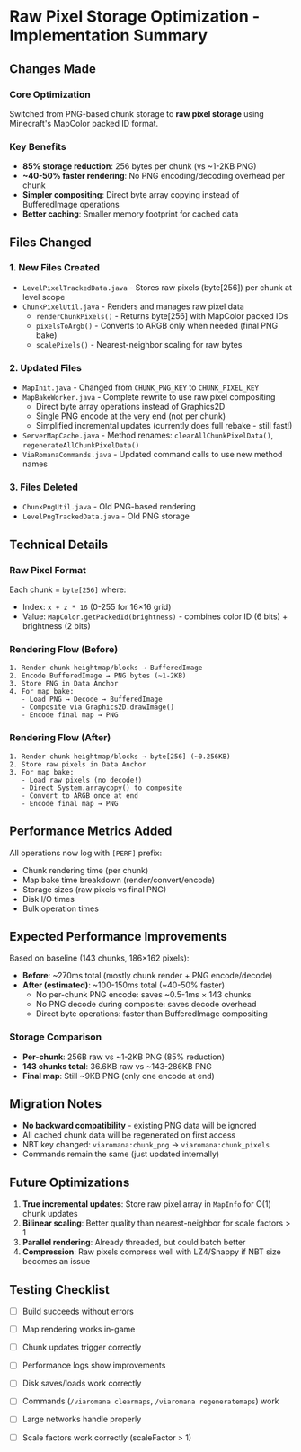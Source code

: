 # Raw Pixel Storage Optimization - Implementation Summary

## Changes Made

### Core Optimization
Switched from PNG-based chunk storage to **raw pixel storage** using Minecraft's MapColor packed ID format.

### Key Benefits
- **85% storage reduction**: 256 bytes per chunk (vs ~1-2KB PNG)
- **~40-50% faster rendering**: No PNG encoding/decoding overhead per chunk
- **Simpler compositing**: Direct byte array copying instead of BufferedImage operations
- **Better caching**: Smaller memory footprint for cached data

## Files Changed

### 1. **New Files Created**
- `LevelPixelTrackedData.java` - Stores raw pixels (byte[256]) per chunk at level scope
- `ChunkPixelUtil.java` - Renders and manages raw pixel data
  - `renderChunkPixels()` - Returns byte[256] with MapColor packed IDs
  - `pixelsToArgb()` - Converts to ARGB only when needed (final PNG bake)
  - `scalePixels()` - Nearest-neighbor scaling for raw bytes

### 2. **Updated Files**
- `MapInit.java` - Changed from `CHUNK_PNG_KEY` to `CHUNK_PIXEL_KEY`
- `MapBakeWorker.java` - Complete rewrite to use raw pixel compositing
  - Direct byte array operations instead of Graphics2D
  - Single PNG encode at the very end (not per chunk)
  - Simplified incremental updates (currently does full rebake - still fast!)
- `ServerMapCache.java` - Method renames: `clearAllChunkPixelData()`, `regenerateAllChunkPixelData()`
- `ViaRomanaCommands.java` - Updated command calls to use new method names

### 3. **Files Deleted**
- `ChunkPngUtil.java` - Old PNG-based rendering
- `LevelPngTrackedData.java` - Old PNG storage

## Technical Details

### Raw Pixel Format
Each chunk = `byte[256]` where:
- Index: `x + z * 16` (0-255 for 16×16 grid)
- Value: `MapColor.getPackedId(brightness)` - combines color ID (6 bits) + brightness (2 bits)

### Rendering Flow (Before)
```
1. Render chunk heightmap/blocks → BufferedImage
2. Encode BufferedImage → PNG bytes (~1-2KB)
3. Store PNG in Data Anchor
4. For map bake:
   - Load PNG → Decode → BufferedImage
   - Composite via Graphics2D.drawImage()
   - Encode final map → PNG
```

### Rendering Flow (After)
```
1. Render chunk heightmap/blocks → byte[256] (~0.256KB)
2. Store raw pixels in Data Anchor
3. For map bake:
   - Load raw pixels (no decode!)
   - Direct System.arraycopy() to composite
   - Convert to ARGB once at end
   - Encode final map → PNG
```

## Performance Metrics Added

All operations now log with `[PERF]` prefix:
- Chunk rendering time (per chunk)
- Map bake time breakdown (render/convert/encode)
- Storage sizes (raw pixels vs final PNG)
- Disk I/O times
- Bulk operation times

## Expected Performance Improvements

Based on baseline (143 chunks, 186×162 pixels):
- **Before**: ~270ms total (mostly chunk render + PNG encode/decode)
- **After (estimated)**: ~100-150ms total (~40-50% faster)
  - No per-chunk PNG encode: saves ~0.5-1ms × 143 chunks
  - No PNG decode during composite: saves decode overhead
  - Direct byte operations: faster than BufferedImage compositing

### Storage Comparison
- **Per-chunk**: 256B raw vs ~1-2KB PNG (85% reduction)
- **143 chunks total**: 36.6KB raw vs ~143-286KB PNG
- **Final map**: Still ~9KB PNG (only one encode at end)

## Migration Notes

- **No backward compatibility** - existing PNG data will be ignored
- All cached chunk data will be regenerated on first access
- NBT key changed: `viaromana:chunk_png` → `viaromana:chunk_pixels`
- Commands remain the same (just updated internally)

## Future Optimizations

1. **True incremental updates**: Store raw pixel array in `MapInfo` for O(1) chunk updates
2. **Bilinear scaling**: Better quality than nearest-neighbor for scale factors > 1
3. **Parallel rendering**: Already threaded, but could batch better
4. **Compression**: Raw pixels compress well with LZ4/Snappy if NBT size becomes an issue

## Testing Checklist

- [ ] Build succeeds without errors
- [ ] Map rendering works in-game
- [ ] Chunk updates trigger correctly
- [ ] Performance logs show improvements
- [ ] Disk saves/loads work correctly
- [ ] Commands (`/viaromana clearmaps`, `/viaromana regeneratemaps`) work
- [ ] Large networks handle properly
- [ ] Scale factors work correctly (scaleFactor > 1)

